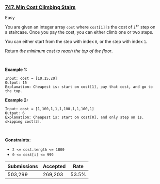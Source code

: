 ### [747. Min Cost Climbing Stairs](https://leetcode.com/problems/min-cost-climbing-stairs/)

Easy

You are given an integer array `` cost `` where `` cost[i] `` is the cost of <code>i<sup>th</sup></code> step on a staircase. Once you pay the cost, you can either climb one or two steps.

You can either start from the step with index `` 0 ``, or the step with index `` 1 ``.

Return _the minimum cost to reach the top of the floor_.

 

__Example 1:__

```
Input: cost = [10,15,20]
Output: 15
Explanation: Cheapest is: start on cost[1], pay that cost, and go to the top.
```

__Example 2:__

```
Input: cost = [1,100,1,1,1,100,1,1,100,1]
Output: 6
Explanation: Cheapest is: start on cost[0], and only step on 1s, skipping cost[3].
```

 

__Constraints:__

*   `` 2 <= cost.length <= 1000 ``
*   `` 0 <= cost[i] <= 999 ``

| Submissions    | Accepted     | Rate   |
| -------------- | ------------ | ------ |
| 503,299 | 269,203 | 53.5% |